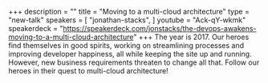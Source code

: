 +++
description = ""
title = "Moving to a multi-cloud architecture"
type = "new-talk"
speakers = [
        "jonathan-stacks",
]
youtube = "Ack-qY-wkmk"
speakerdeck = "https://speakerdeck.com/jonstacks/the-devops-awakens-moving-to-a-multi-cloud-architecture"
+++
The year is 2017. Our heroes find themselves in good spirits, working on streamlining processes and improving developer happiness, all while keeping the site up and running. However, new business requirements threaten to change all that. Follow our heroes in their quest to multi-cloud architecture!